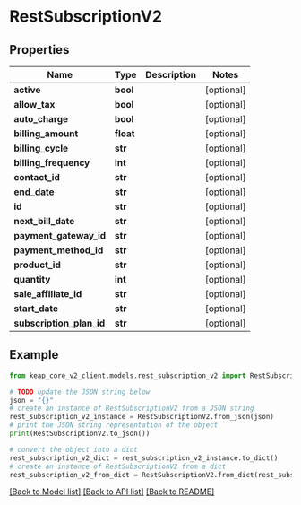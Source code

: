 # RestSubscriptionV2


## Properties

Name | Type | Description | Notes
------------ | ------------- | ------------- | -------------
**active** | **bool** |  | [optional] 
**allow_tax** | **bool** |  | [optional] 
**auto_charge** | **bool** |  | [optional] 
**billing_amount** | **float** |  | [optional] 
**billing_cycle** | **str** |  | [optional] 
**billing_frequency** | **int** |  | [optional] 
**contact_id** | **str** |  | [optional] 
**end_date** | **str** |  | [optional] 
**id** | **str** |  | [optional] 
**next_bill_date** | **str** |  | [optional] 
**payment_gateway_id** | **str** |  | [optional] 
**payment_method_id** | **str** |  | [optional] 
**product_id** | **str** |  | [optional] 
**quantity** | **int** |  | [optional] 
**sale_affiliate_id** | **str** |  | [optional] 
**start_date** | **str** |  | [optional] 
**subscription_plan_id** | **str** |  | [optional] 

## Example

```python
from keap_core_v2_client.models.rest_subscription_v2 import RestSubscriptionV2

# TODO update the JSON string below
json = "{}"
# create an instance of RestSubscriptionV2 from a JSON string
rest_subscription_v2_instance = RestSubscriptionV2.from_json(json)
# print the JSON string representation of the object
print(RestSubscriptionV2.to_json())

# convert the object into a dict
rest_subscription_v2_dict = rest_subscription_v2_instance.to_dict()
# create an instance of RestSubscriptionV2 from a dict
rest_subscription_v2_from_dict = RestSubscriptionV2.from_dict(rest_subscription_v2_dict)
```
[[Back to Model list]](../README.md#documentation-for-models) [[Back to API list]](../README.md#documentation-for-api-endpoints) [[Back to README]](../README.md)


